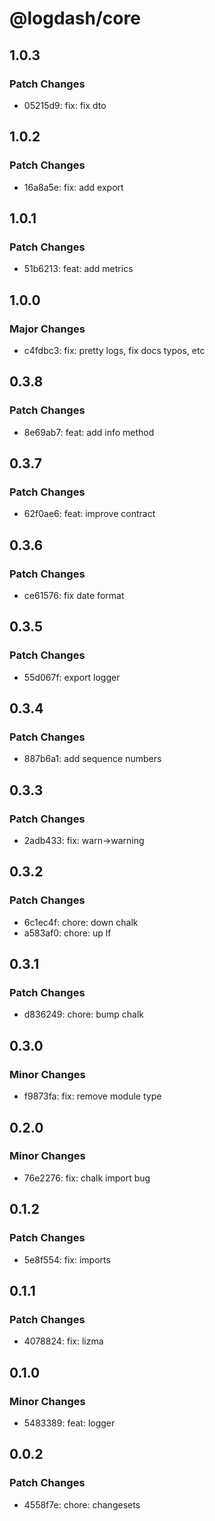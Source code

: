 # @logdash/core

## 1.0.3

### Patch Changes

- 05215d9: fix: fix dto

## 1.0.2

### Patch Changes

- 16a8a5e: fix: add export

## 1.0.1

### Patch Changes

- 51b6213: feat: add metrics

## 1.0.0

### Major Changes

- c4fdbc3: fix: pretty logs, fix docs typos, etc

## 0.3.8

### Patch Changes

- 8e69ab7: feat: add info method

## 0.3.7

### Patch Changes

- 62f0ae6: feat: improve contract

## 0.3.6

### Patch Changes

- ce61576: fix date format

## 0.3.5

### Patch Changes

- 55d067f: export logger

## 0.3.4

### Patch Changes

- 887b6a1: add sequence numbers

## 0.3.3

### Patch Changes

- 2adb433: fix: warn->warning

## 0.3.2

### Patch Changes

- 6c1ec4f: chore: down chalk
- a583af0: chore: up lf

## 0.3.1

### Patch Changes

- d836249: chore: bump chalk

## 0.3.0

### Minor Changes

- f9873fa: fix: remove module type

## 0.2.0

### Minor Changes

- 76e2276: fix: chalk import bug

## 0.1.2

### Patch Changes

- 5e8f554: fix: imports

## 0.1.1

### Patch Changes

- 4078824: fix: lizma

## 0.1.0

### Minor Changes

- 5483389: feat: logger

## 0.0.2

### Patch Changes

- 4558f7e: chore: changesets
